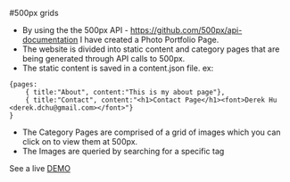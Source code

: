 #500px grids
- By using the the 500px API - https://github.com/500px/api-documentation I have created a Photo Portfolio Page.
- The website is divided into static content and category pages that are being generated through API calls to 500px.
- The static content is saved in a content.json file. ex:
```
{pages: 
    { title:"About", content:"This is my about page"}, 
    { title:"Contact", content:"<h1>Contact Page</h1><font>Derek Hu <derek.dchu@gmail.com></font>"}
}
```   

- The Category Pages are comprised of a grid of images which you can click on to view them at 500px.
- The Images are queried by searching for a specific tag

See a live [DEMO](https://px500-grid.herokuapp.com/)